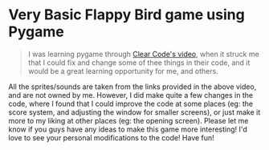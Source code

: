 # Very Basic Flappy Bird game using Pygame
>I was learning pygame through [Clear Code's video](https://youtu.be/UZg49z76cLw), when it struck me that I could fix and change some of thee things in their code, and it would be a great learning opportunity for me, and others.

All the sprites/sounds are taken from the links provided in the above video, and are not owned by me. 
However, I did make quite a few changes in the code, where I found that I could improve the code at some places (eg: the score system, and adjusting the window for smaller screens), or just make it more to my liking at other places (eg: the opening screen).
Please let me know if you guys have any ideas to make this game more interesting!
I'd love to see your personal modifications to the code!
Have fun!